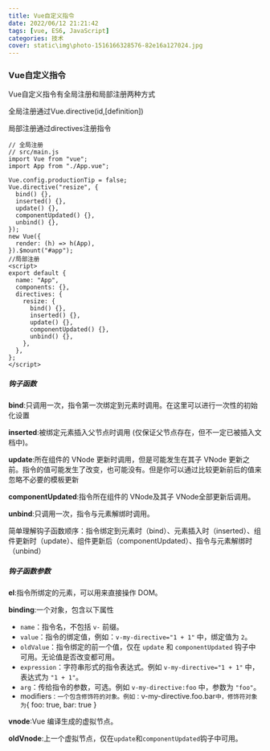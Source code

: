 ```yaml
---
title: Vue自定义指令
date: 2022/06/12 21:21:42
tags: [vue, ES6, JavaScript]
categories: 技术
cover: static\img\photo-1516166328576-82e16a127024.jpg
---
```

### Vue自定义指令

Vue自定义指令有全局注册和局部注册两种方式

全局注册通过Vue.directive(id,[definition])

局部注册通过directives注册指令

```
// 全局注册
// src/main.js
import Vue from "vue";
import App from "./App.vue";

Vue.config.productionTip = false;
Vue.directive("resize", {
  bind() {},
  inserted() {},
  update() {},
  componentUpdated() {},
  unbind() {},
});
new Vue({
  render: (h) => h(App),
}).$mount("#app");
//局部注册
<script>
export default {
  name: "App",
  components: {},
  directives: {
    resize: {
      bind() {},
      inserted() {},
      update() {},
      componentUpdated() {},
      unbind() {},
    },
  },
};
</script>
```

##### 钩子函数

**bind**:只调用一次，指令第一次绑定到元素时调用。在这里可以进行一次性的初始化设置

**inserted**:被绑定元素插入父节点时调用 (仅保证父节点存在，但不一定已被插入文档中)。

**update**:所在组件的 VNode 更新时调用，但是可能发生在其子 VNode 更新之前。指令的值可能发生了改变，也可能没有。但是你可以通过比较更新前后的值来忽略不必要的模板更新

**componentUpdated**:指令所在组件的 VNode及其子 VNode全部更新后调用。

**unbind**:只调用一次，指令与元素解绑时调用。

简单理解钩子函数顺序：指令绑定到元素时（bind）、元素插入时（inserted）、组件更新时（update）、组件更新后（componentUpdated）、指令与元素解绑时（unbind）

##### 钩子函数参数

**el**:指令所绑定的元素，可以用来直接操作 DOM。

**binding**:一个对象，包含以下属性

- `name`：指令名，不包括 `v-` 前缀。
- `value`：指令的绑定值，例如：`v-my-directive="1 + 1"` 中，绑定值为 `2`。
- `oldValue`：指令绑定的前一个值，仅在 `update` 和 `componentUpdated` 钩子中可用。无论值是否改变都可用。
- `expression`：字符串形式的指令表达式。例如 `v-my-directive="1 + 1"` 中，表达式为 `"1 + 1"`。
- `arg`：传给指令的参数，可选。例如 `v-my-directive:foo` 中，参数为 `"foo"`。
- modifiers`：一个包含修饰符的对象。例如：`v-my-directive.foo.bar` 中，修饰符对象为 `{ foo: true, bar: true }

**vnode**:Vue 编译生成的虚拟节点。

**oldVnode**:上一个虚拟节点，仅在`update`和`componentUpdated`钩子中可用。